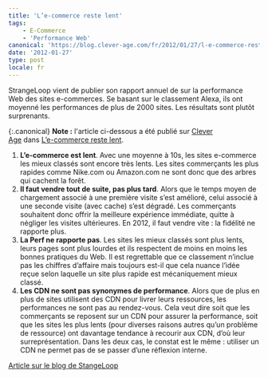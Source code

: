 ```yaml
---
title: 'L’e-commerce reste lent'
tags:
    - E-Commerce
    - 'Performance Web'
canonical: 'https://blog.clever-age.com/fr/2012/01/27/l-e-commerce-reste-lent/'
date: '2012-01-27'
type: post
locale: fr
---
```


StrangeLoop vient de publier son rapport annuel de sur la performance Web des sites e-commerces. Se basant sur le classement Alexa, ils ont moyenné les performances de plus de 2000 sites. Les résultats sont plutôt surprenants.

<!-- more -->

{:.canonical}
**Note&nbsp;:** l'article ci-dessous a été publié sur [Clever Age](http://www.clever-age.com/fr/) dans [L’e-commerce reste lent](https://blog.clever-age.com/fr/2012/01/27/l-e-commerce-reste-lent/).

1.  **L’e-commerce est lent**. Avec une moyenne à 10s, les sites e-commerce les mieux classés sont encore très lents. Les sites commerçants les plus rapides comme Nike.com ou Amazon.com ne sont donc que des arbres qui cachent la forêt.
2.  **Il faut vendre tout de suite, pas plus tard**. Alors que le temps moyen de chargement associé à une première visite s’est amélioré, celui associé à une seconde visite (avec cache) s’est dégradé. Les commerçants souhaitent donc offrir la meilleure expérience immédiate, quitte à négliger les visites ultérieures. En 2012, il faut vendre vite : la fidélité ne rapporte plus.
3.  **La Perf ne rapporte pas**. Les sites les mieux classés sont plus lents, leurs pages sont plus lourdes et ils respectent de moins en moins les bonnes pratiques du Web. Il est regrettable que ce classement n’inclue pas les chiffres d’affaire mais toujours est-il que cela nuance l’idée reçue selon laquelle un site plus rapide est mécaniquement mieux classé.
4.  **Les CDN ne sont pas synonymes de performance**. Alors que de plus en plus de sites utilisent des CDN pour livrer leurs ressources, les performances ne sont pas au rendez-vous. Cela veut dire soit que les commerçants se reposent sur un CDN pour assurer la performance, soit que les sites les plus lents (pour diverses raisons autres qu’un problème de ressource) ont davantage tendance à recourir aux CDN, d’où leur surreprésentation. Dans les deux cas, le constat est le même : utiliser un CDN ne permet pas de se passer d’une réflexion interne.

[Article sur le blog de StangeLoop](http://www.radware.com/Products/FastView/?utm_source=strangeloop&utm_medium=slforward&utm_campaign=slmoving)
